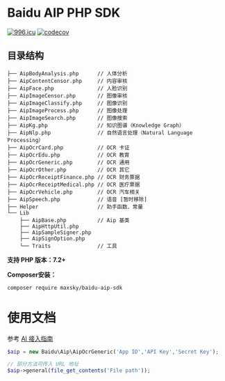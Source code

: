 # Baidu AIP PHP SDK

[![996.icu](https://img.shields.io/badge/link-996.icu-red.svg)](https://996.icu)
[![codecov](https://codecov.io/gh/maxsky/baidu-aip-sdk/branch/master/graph/badge.svg?token=oazUSp4Qo3)](https://codecov.io/gh/maxsky/baidu-aip-sdk)

## 目录结构

```
├── AipBodyAnalysis.php      // 人体分析
├── AipContentCensor.php     // 内容审核
├── AipFace.php              // 人脸识别
├── AipImageCensor.php       // 图像审核
├── AipImageClassify.php     // 图像识别
├── AipImageProcess.php      // 图像处理
├── AipImageSearch.php       // 图像搜索
├── AipKg.php                // 知识图谱（Knowledge Graph）
├── AipNlp.php               // 自然语言处理（Natural Language Processing）
├── AipOcrCard.php           // OCR 卡证
├── AipOcrEdu.php            // OCR 教育
├── AipOcrGeneric.php        // OCR 通用
├── AipOcrOther.php          // OCR 其它
├── AipOcrReceiptFinance.php // OCR 财务票据
├── AipOcrReceiptMedical.php // OCR 医疗票据
├── AipOcrVehicle.php        // OCR 汽车相关
├── AipSpeech.php            // 语音 [暂时移除]
├── Helper                   // 助手函数、常量
└── Lib
    ├── AipBase.php          // Aip 基类
    ├── AipHttpUtil.php
    ├── AipSampleSigner.php
    ├── AipSignOption.php
    └── Traits               // 工具
```


**支持 PHP 版本：7.2+**

**Composer安装：**

```bash
composer require maxsky/baidu-aip-sdk
```

# 使用文档

参考 [AI 接入指南](https://ai.baidu.com/ai-doc/REFERENCE/Ck3dwjgn3)

```php
$aip = new Baidu\Aip\AipOcrGeneric('App ID','API Key','Secret Key');

// 部分方法可传入 URL 地址
$aip->general(file_get_contents('File path'));
```
